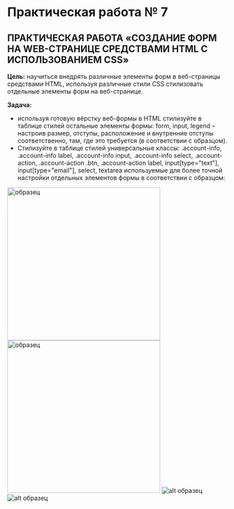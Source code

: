 # Практическая работа № 7
## ПРАКТИЧЕСКАЯ РАБОТА  «СОЗДАНИЕ ФОРМ НА WEB-СТРАНИЦЕ СРЕДСТВАМИ HTML С ИСПОЛЬЗОВАНИЕМ CSS»
**Цель:** научиться внедрять различные элементы форм в веб-страницы средствами HTML, используя различные стили CSS стилизовать отдельные элементы форм на веб-странице.

**Задача:** 
* используя готовую вёрстку веб-формы в HTML стилизуйте в таблице стилей остальные элементы формы: form, input, legend – настроив размер, отступы, расположение и внутренние отступы соответственно, там, где это требуется (в соответствии с образцом).
* Стилизуйте в таблице стилей универсальные классы: .account-info, .account-info label, .account-info input, .account-info select, .account-action, .account-action .btn, .account-action label, input[type="text"], input[type="email"],  select, textarea используемые для более точной настройки отдельных элементов  формы в соответствии с образцом:

<img src="https://github.com/fufaev/html_lesson4/blob/main/page%20examples/example-1.jpg" alt="образец" width="350"><img src="https://github.com/fufaev/html_lesson4/blob/main/page%20examples/example-2.jpg" alt="образец" width="350">
![alt образец](https://github.com/fufaev/html_lesson4/blob/main/page%20examples/example-1.jpg) 
![alt образец](https://github.com/fufaev/html_lesson4/blob/main/page%20examples/example-2.jpg) 

